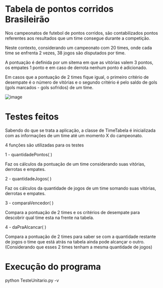 # Tabela de pontos corridos Brasileirão
Nos campeonatos de futebol de pontos corridos, são contabilizados pontos referentes aos resultados que um time consegue durante a competição.

Neste contexto, considerando um campeonato com 20 times, onde cada time se enfrenta 2 vezes, 38 jogos são disputados por time.

A pontuação é definida por um sitema em que as vitórias valem 3 pontos, os empates 1 ponto e em caso de derrota nenhum ponto é adicionado.

Em casos que a pontuação de 2 times fique igual, o primeiro critério de desempate é o número de vitórias e o segundo critério é pelo saldo de gols (gols marcados - gols sofridos) de um time.

![image](https://github.com/VMila/TesteUnitario/assets/95143973/31b2c78a-3a6a-4487-a250-b33ca0ff2cb5)

# Testes feitos

Sabendo do que se trata a aplicação, a classe de TimeTabela é inicializada com as informações de um time até um momento X do campeonato.

4 funções são utilizadas para os testes

 1 - quantidadePontos( )

Faz os cálculos da pontuação de um time considerando suas vitórias, derrotas e empates. 

 2 - quantidadeJogos( )

Faz os cálculos da quantidade de jogos de um time somando suas vitórias, derrotas e empates.

 3 - comparaVencedor( )

Compara a pontuação de 2 times e os critérios de desempate para descobrir qual time esta na frente na tabela.

 4 - daPraAlcancar( )

Compara a pontuação de 2 times para saber se com a quantidade restante de jogos o time que está atrás na tabela ainda pode alcançar o outro. (Considerando que esses 2 times tenham a mesma quantidade de jogos)

# Execução do programa

python TesteUnitario.py -v
